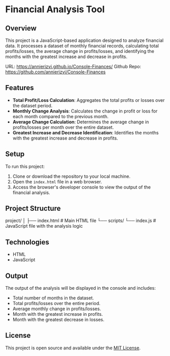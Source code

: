# Financial Analysis Tool

## Overview

This project is a JavaScript-based application designed to analyze financial data. It processes a dataset of monthly financial records, calculating total profits/losses, the average change in profits/losses, and identifying the months with the greatest increase and decrease in profits.

URL: https://annierizvi.github.io/Console-Finances/
Github Repo: https://github.com/annierizvi/Console-Finances

## Features

- **Total Profit/Loss Calculation**: Aggregates the total profits or losses over the dataset period.
- **Monthly Change Analysis**: Calculates the change in profit or loss for each month compared to the previous month.
- **Average Change Calculation**: Determines the average change in profits/losses per month over the entire dataset.
- **Greatest Increase and Decrease Identification**: Identifies the months with the greatest increase and decrease in profits.

## Setup

To run this project:

1. Clone or download the repository to your local machine.
2. Open the `index.html` file in a web browser.
3. Access the browser's developer console to view the output of the financial analysis.

## Project Structure

project/
│
├── index.html # Main HTML file
└── scripts/
└── index.js # JavaScript file with the analysis logic

## Technologies

- HTML
- JavaScript

## Output

The output of the analysis will be displayed in the console and includes:

- Total number of months in the dataset.
- Total profits/losses over the entire period.
- Average monthly change in profits/losses.
- Month with the greatest increase in profits.
- Month with the greatest decrease in losses.

## License

This project is open source and available under the [MIT License](LICENSE).
